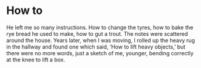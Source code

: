 How to
======
He left me so many instructions. How to change the tyres, how to bake the rye bread he used to make, how to gut a trout. The notes were scattered around the house. Years later, when I was moving, I rolled up the heavy rug in the hallway and found one which said, ‘How to lift heavy objects,’ but there were no more words, just a sketch of me, younger, bending correctly at the knee to lift a box.